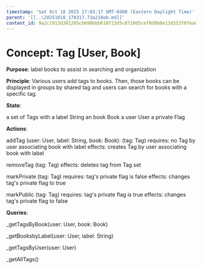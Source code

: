 ```yaml
---
timestamp: 'Sat Oct 18 2025 17:03:17 GMT-0400 (Eastern Daylight Time)'
parent: '[[..\20251018_170317.73a218eb.md]]'
content_id: 9a2c1913d301205cb690bbb610723d5c8710d5cef8d0b0e13d35378fea0ffe4a
---
```


# Concept: Tag \[User, Book]

**Purpose**: label books to assist in searching and organization

**Principle**: Various users add tags to books. Then, those books can be displayed in groups by shared tag and users can search for books with a specific tag.

**State**:

a set of Tags with
a label String
an book Book
a user User
a private Flag

**Actions**:

addTag (user: User, label: String, book: Book): (tag: Tag)
requires: no Tag by user associating book with label
effects: creates Tag by user associating book with label

removeTag (tag: Tag)
effects: deletes tag from Tag set

markPrivate (tag: Tag)
requires: tag's private flag is false
effects: changes tag's private flag to true

markPublic (tag: Tag)
requires: tag's private flag is true
effects: changes tag's private flag to false

**Queries**:

\_getTagsByBook(user: User, book: Book)

\_getBooksbyLabel(user: User, label: String)

\_getTagsByUser(user: User)

\_getAllTags()
